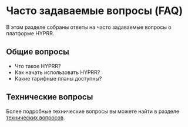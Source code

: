# Часто задаваемые вопросы (FAQ)

В этом разделе собраны ответы на часто задаваемые вопросы о платформе HYPRR.

## Общие вопросы

- Что такое HYPRR?
- Как начать использовать HYPRR?
- Какие тарифные планы доступны?

## Технические вопросы

Более подробные технические вопросы вы можете найти в разделе [технических вопросов](/faq/technical).

